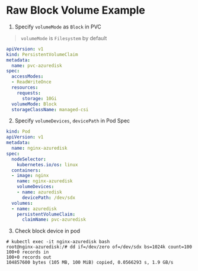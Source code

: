 # Raw Block Volume Example

1. Specify `volumeMode` as `Block` in PVC
> `volumeMode` is `Filesystem` by default

```yaml
apiVersion: v1
kind: PersistentVolumeClaim
metadata:
  name: pvc-azuredisk
spec:
  accessModes:
  - ReadWriteOnce
  resources:
    requests:
      storage: 10Gi
  volumeMode: Block
  storageClassName: managed-csi
```

2. Specify `volumeDevices`, `devicePath` in Pod Spec

```yaml
kind: Pod
apiVersion: v1
metadata:
  name: nginx-azuredisk
spec:
  nodeSelector:
    kubernetes.io/os: linux
  containers:
  - image: nginx
    name: nginx-azuredisk
    volumeDevices:
    - name: azuredisk
      devicePath: /dev/sdx
  volumes:
  - name: azuredisk
    persistentVolumeClaim:
      claimName: pvc-azuredisk
```

3. Check block device in pod

```console
# kubectl exec -it nginx-azuredisk bash
root@nginx-azuredisk:/# dd if=/dev/zero of=/dev/sdx bs=1024k count=100
100+0 records in
100+0 records out
104857600 bytes (105 MB, 100 MiB) copied, 0.0566293 s, 1.9 GB/s
```
